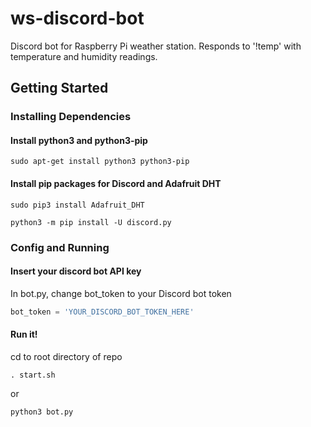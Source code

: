 # ws-discord-bot
 Discord bot for Raspberry Pi weather station.
 Responds to '!temp' with temperature and humidity readings.

## Getting Started

### Installing Dependencies

#### Install python3 and python3-pip
```
sudo apt-get install python3 python3-pip
```

#### Install pip packages for Discord and Adafruit DHT
```
sudo pip3 install Adafruit_DHT
```
```
python3 -m pip install -U discord.py
```

### Config and Running

#### Insert your discord bot API key
In bot.py, change bot_token to your Discord bot token
```python
bot_token = 'YOUR_DISCORD_BOT_TOKEN_HERE'
```

#### Run it!
cd to root directory of repo
```
. start.sh
```

or

```
python3 bot.py
```
